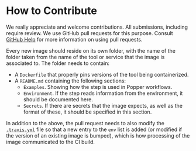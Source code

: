 # How to Contribute

We really appreciate and welcome contributions. All submissions, 
including require review. We use GitHub pull requests for this 
purpose. Consult [GitHub Help][gh] for more information on using pull 
requests.

Every new image should reside on its own folder, with the name of the 
folder taken from the name of the tool or service that the image is 
associated to. The folder needs to contain:

  * A `Dockerfile` that properly pins versions of the tool being 
    containerized.
  * A `README.md` containing the following sections:
      * `Examples`. Showing how the step is used in Popper workflows.
      * `Environment`. If the step reads information from the
        environment, it should be documented here.
      * `Secrets`. If there are secrets that the image expects, as well
        as the format of these, it should be specified in this section.

In addition to the above, the pull request needs to also modify the 
[`.travis.yml`](.travis.yml) file so that a new entry to the `env` 
list is added (or modified if the version of an existing image is 
bumped), which is how processing of the image communicated to the CI 
build.

[gh]: https://help.github.com/articles/about-pull-requests/
[dh]: https://hub.docker.com/orgs/popperized
